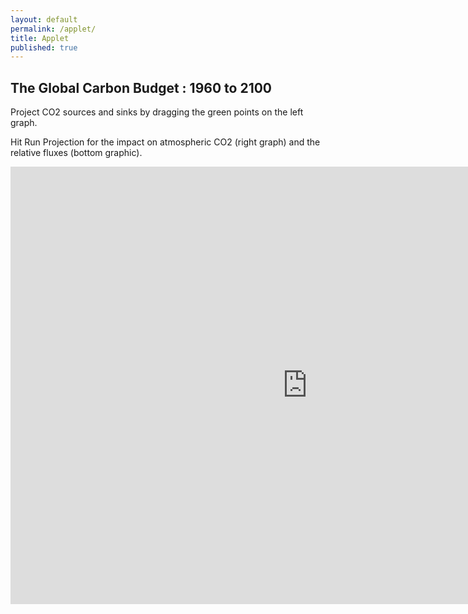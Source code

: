 ```yaml
---
layout: default
permalink: /applet/
title: Applet
published: true
---
```



## The Global Carbon Budget : 1960 to 2100 

Project CO2 sources and sinks by dragging the green points on the left graph. 

Hit Run Projection for the impact on atmospheric CO2 (right graph) and the relative fluxes (bottom graphic).


<iframe src="https://www.ssec.wisc.edu/sose/flex/CarbonCycle.html" width="950px" height="700px" align="left" frameborder="0px" marginwidth="0px" scrolling="none" border="0px" class="iframe-class"></iframe>
